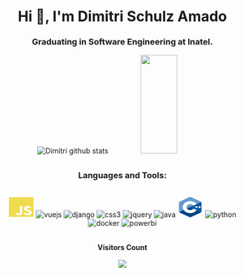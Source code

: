 <h1 align="center">Hi 👋, I'm Dimitri Schulz Amado</h1>
<h3 align="center">Graduating in Software Engineering at Inatel.</h3>

<div align="center">  
    <img width="49%" height="195px" src="https://github-readme-stats.vercel.app/api?username=DimitriSchulzAmado&show_icons=true&count_private=true&hide_border=true&title_color=FF4D00&icon_color=007FFF&text_color=c9d1d9&bg_color=0d1117" alt="Dimitri github stats" /> 
    <img width="38%" height="195px" src="https://github-readme-stats.vercel.app/api/top-langs/?username=DimitriSchulzAmado&layout=compact&hide_border=true&title_color=FF4D00&text_color=c9d1d9&bg_color=0d1117"/>
</div>

<h2></h2>
    
<h3 align="center">Languages and Tools:</h3>
<div style="display: inline_block" align="center"><br>
    <img src="https://raw.githubusercontent.com/devicons/devicon/master/icons/javascript/javascript-plain.svg" alt="javascript" width="50" height="40"/>
    <img src="https://www.vectorlogo.zone/logos/vuejs/vuejs-icon.svg" alt="vuejs" width="50" height="40">
    <img src="https://www.vectorlogo.zone/logos/djangoproject/djangoproject-icon.svg" alt="django" width="50" height="40"/>
    <img src="https://www.vectorlogo.zone/logos/w3_css/w3_css-icon.svg" alt="css3" width="50" height="40"/>
    <img src="https://www.vectorlogo.zone/logos/jquery/jquery-icon.svg" alt="jquery" width="50" height="40"/>
    <img src="https://www.vectorlogo.zone/logos/java/java-icon.svg" alt="java" width="50" height="40"/>
    <img src="https://raw.githubusercontent.com/devicons/devicon/master/icons/cplusplus/cplusplus-original.svg" alt="cplusplus" width="50" height="40"/>  
    <img src="https://www.vectorlogo.zone/logos/python/python-icon.svg" alt="python" width="50" height="40"/>
    <img src="https://www.vectorlogo.zone/logos/docker/docker-icon.svg" alt="docker" width="50" height="40"/>
    <img src="https://www.vectorlogo.zone/logos/microsoft_powerbi/microsoft_powerbi-icon.svg" alt="powerbi" width="50" height="40"/>
</div>

<div align="center">
<br><p align="centre"><b>Visitors Count</b></p>  
<p align="center"><img align="center" src="https://profile-counter.glitch.me/{DimitriSchulzAmado}/count.svg" /></p> 
<br>
</div>
